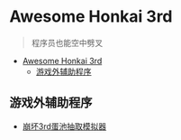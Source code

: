 # Awesome Honkai 3rd

> 程序员也能空中劈叉

<!--ts-->
   * [Awesome Honkai 3rd](#awesome-honkai-3rd)
      * [游戏外辅助程序](#游戏外辅助程序)

<!-- Added by: simon3000, at:  -->

<!--te-->

## 游戏外辅助程序

- [崩坏3rd蛋池抽取模拟器](https://github.com/dyingsunlight/mock-kakin)

